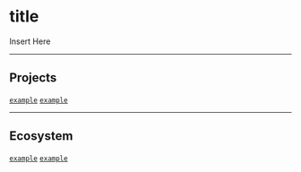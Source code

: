 # title
<p align="justify">
Insert Here
</p>

---
## Projects
[`example`]() 
[`example`]()

---
## Ecosystem
[`example`]() 
[`example`]()
